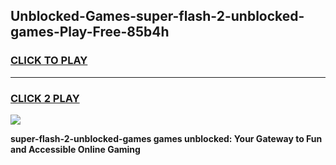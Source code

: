 
## Unblocked-Games-super-flash-2-unblocked-games-Play-Free-85b4h
<h3>
<a href="https://premium76.site?title=super-flash-2-unblocked-games&ref=18A">CLICK TO PLAY</a></h3>
<hr>

<h3>
<a href="https://premium76.site?title=super-flash-2-unblocked-games&ref=18A">CLICK 2 PLAY</a>
  
</h3>

<a href="https://premium76.site?title=super-flash-2-unblocked-games&ref=18A"><img src="https://clearcache.store/games.png"></a>


**super-flash-2-unblocked-games games unblocked: Your Gateway to Fun and Accessible Online Gaming**
